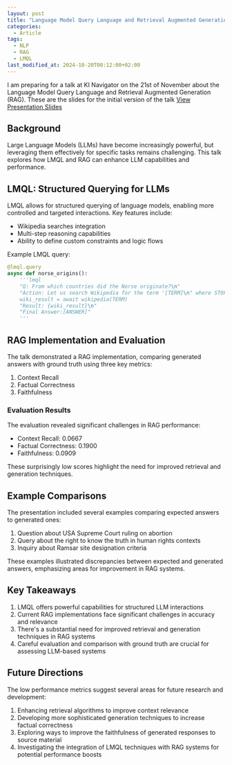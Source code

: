 ```yaml
---
layout: post
title: "Language Model Query Language and Retrieval Augmented Generation"
categories:
  - Article
tags:
  - NLP
  - RAG
  - LMQL
last_modified_at: 2024-10-20T00:12:00+02:00
---
```



I am preparing for a talk at KI Navigator on the 21st of November about the Language Model Query Language and Retrieval Augmented Generation (RAG).
These are the slides for the initial version of the talk
[View Presentation Slides](/assets/rag_lmql_slides_v4.html)

## Background

Large Language Models (LLMs) have become increasingly powerful, but leveraging them effectively for specific tasks remains challenging. This talk explores how LMQL and RAG can enhance LLM capabilities and performance.

## LMQL: Structured Querying for LLMs

LMQL allows for structured querying of language models, enabling more controlled and targeted interactions. Key features include:

- Wikipedia searches integration
- Multi-step reasoning capabilities
- Ability to define custom constraints and logic flows

Example LMQL query:

```python
@lmql.query
async def norse_origins():
    '''lmql
    "Q: From which countries did the Norse originate?\n"
    "Action: Let us search Wikipedia for the term '[TERM]\n" where STOPS_AT(TERM, "'")
    wiki_result = await wikipedia(TERM)
    "Result: {wiki_result}\n"
    "Final Answer:[ANSWER]"
    '''
```

## RAG Implementation and Evaluation

The talk demonstrated a RAG implementation, comparing generated answers with ground truth using three key metrics:

1. Context Recall
2. Factual Correctness
3. Faithfulness

### Evaluation Results

The evaluation revealed significant challenges in RAG performance:

- Context Recall: 0.0667
- Factual Correctness: 0.1900
- Faithfulness: 0.0909

These surprisingly low scores highlight the need for improved retrieval and generation techniques.

## Example Comparisons

The presentation included several examples comparing expected answers to generated ones:

1. Question about USA Supreme Court ruling on abortion
2. Query about the right to know the truth in human rights contexts
3. Inquiry about Ramsar site designation criteria

These examples illustrated discrepancies between expected and generated answers, emphasizing areas for improvement in RAG systems.

## Key Takeaways

1. LMQL offers powerful capabilities for structured LLM interactions
2. Current RAG implementations face significant challenges in accuracy and relevance
3. There's a substantial need for improved retrieval and generation techniques in RAG systems
4. Careful evaluation and comparison with ground truth are crucial for assessing LLM-based systems

## Future Directions

The low performance metrics suggest several areas for future research and development:

1. Enhancing retrieval algorithms to improve context relevance
2. Developing more sophisticated generation techniques to increase factual correctness
3. Exploring ways to improve the faithfulness of generated responses to source material
4. Investigating the integration of LMQL techniques with RAG systems for potential performance boosts
